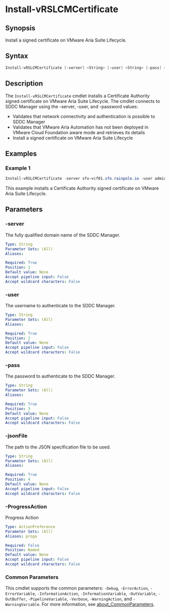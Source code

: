 # Install-vRSLCMCertificate

## Synopsis

Install a signed certificate on VMware Aria Suite Lifecycle.

## Syntax

```powershell
Install-vRSLCMCertificate [-server] <String> [-user] <String> [-pass] <String> [-jsonFile] <String> [-ProgressAction <ActionPreference>] [<CommonParameters>]
```

## Description

The `Install-vRSLCMCertificate` cmdlet installs a Certificate Authority signed certificate on VMware Aria Suite Lifecycle.
The cmdlet connects to SDDC Manager using the -server, -user, and -password values:

- Validates that network connectivity and authentication is possible to SDDC Manager
- Validates that VMware Aria Automation has not been deployed in VMware Cloud Foundation aware mode and retrieves its details
- Install a signed certificate on VMware Aria Suite Lifecycle

## Examples

### Example 1

```powershell
Install-vRSLCMCertificate -server sfo-vcf01.sfo.rainpole.io -user administrator@vsphere.local -pass VMw@re1! -jsonFile .\vrslcmDeploySpec.json
```

This example installs a Certificate Authority signed certificate on VMware Aria Suite Lifecycle.

## Parameters

### -server

The fully qualified domain name of the SDDC Manager.

```yaml
Type: String
Parameter Sets: (All)
Aliases:

Required: True
Position: 1
Default value: None
Accept pipeline input: False
Accept wildcard characters: False
```

### -user

The username to authenticate to the SDDC Manager.

```yaml
Type: String
Parameter Sets: (All)
Aliases:

Required: True
Position: 2
Default value: None
Accept pipeline input: False
Accept wildcard characters: False
```

### -pass

The password to authenticate to the SDDC Manager.

```yaml
Type: String
Parameter Sets: (All)
Aliases:

Required: True
Position: 3
Default value: None
Accept pipeline input: False
Accept wildcard characters: False
```

### -jsonFile

The path to the JSON specification file to be used.

```yaml
Type: String
Parameter Sets: (All)
Aliases:

Required: True
Position: 4
Default value: None
Accept pipeline input: False
Accept wildcard characters: False
```

### -ProgressAction

Progress Action

```yaml
Type: ActionPreference
Parameter Sets: (All)
Aliases: proga

Required: False
Position: Named
Default value: None
Accept pipeline input: False
Accept wildcard characters: False
```

### Common Parameters

This cmdlet supports the common parameters: `-Debug`, `-ErrorAction`, `-ErrorVariable`, `-InformationAction`, `-InformationVariable`, `-OutVariable`, `-OutBuffer`, `-PipelineVariable`, `-Verbose`, `-WarningAction`, and `-WarningVariable`. For more information, see [about_CommonParameters](http://go.microsoft.com/fwlink/?LinkID=113216).
